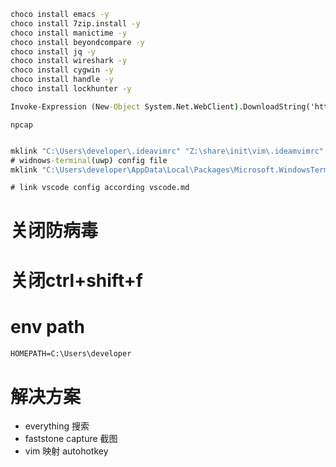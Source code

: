 ```bat
choco install emacs -y
choco install 7zip.install -y
choco install manictime -y
choco install beyondcompare -y
choco install jq -y
choco install wireshark -y
choco install cygwin -y
choco install handle -y
choco install lockhunter -y
```

```bat
Invoke-Expression (New-Object System.Net.WebClient).DownloadString('https://get.scoop.sh')
```

``` manually
npcap
```


```bat

mklink "C:\Users\developer\.ideavimrc" "Z:\share\init\vim\.ideamvimrc"
# widnows-terminal(uwp) config file
mklink "C:\Users\developer\AppData\Local\Packages\Microsoft.WindowsTerminal_8wekyb3d8bbwe\LocalState\settings.json" "Z:\share\init\windows\windows-terminal-uwp\settings.json"

# link vscode config according vscode.md
```
# 关闭防病毒

# 关闭ctrl+shift+f

# env path
```bat
HOMEPATH=C:\Users\developer
```
# 解决方案
- everything 搜索
- faststone capture 截图
- vim 映射 autohotkey